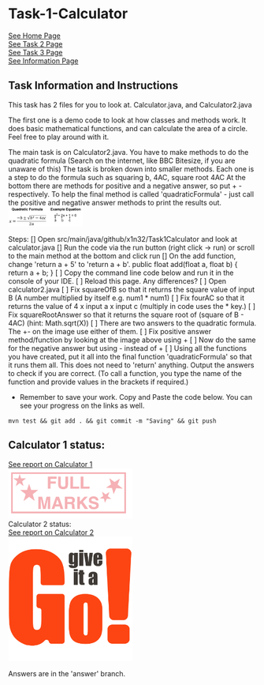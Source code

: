 # Task-1-Calculator
[See Home Page](README.md)<br/>
[See Task 2 Page](Task2.md)<br/>
[See Task 3 Page](Task3.md)<br/>
[See Information Page](Info.md)<br/>

## Task Information and Instructions
This task has 2 files for you to look at.
Calculator.java, and Calculator2.java

The first one is a demo code to look at how classes and methods work.
It does basic mathematical functions, and can calculate the area of a circle.
Feel free to play around with it.

The main task is on Calculator2.java.
You have to make methods to do the quadratic formula (Search on the internet, like BBC Bitesize, if you are unaware of this)
The task is broken down into smaller methods. Each one is a step to do the formula such as squaring b, 4AC, square root 4AC
At the bottom there are methods for positive and a negative answer, so put + - respectively.
To help the final method is called 'quadraticFormula' - just call the positive and negative answer methods to print the results out.
<img src="quadraticEquation.png" width="30%" height="30%"><br/>


Steps:
[] Open src/main/java/github/x1n32/Task1Calculator and look at calculator.java
[] Run the code via the run button (right click -> run) or scroll to the main method at the bottom and click run
[] On the add function, change 'return a + 5' to 'return a + b'.
public float add(float a, float b) {
		return a + b;
	}
[ ] Copy the command line code below and run it in the console of your IDE.
[ ] Reload this page. Any differences?
[ ] Open calculator2.java
[ ] Fix squareOfB so that it returns the square value of input B (A number multiplied by itself e.g. num1 * num1)
[ ] Fix fourAC so that it returns the value of 4 x input a x input c (multiply in code uses the * key.)
[ ] Fix squareRootAnswer so that it returns the square root of (square of B - 4AC) (hint: Math.sqrt(X))
[ ] There are two answers to the quadratic formula. The +- on the image use either of them. 
[ ] Fix positive answer method/function by looking at the image above using +
[ ] Now do the same for the negative answer but using - instead of +
[ ] Using all the functions you have created, put it all into the final function 'quadraticFormula' so that it runs them all. This does not need to 'return' anything. Output the answers to check if you are correct. (To call a function, you type the name of the function and provide values in the brackets if required.)


 - Remember to save your work. Copy and Paste the code below. You can see your progress on the links as well.
```shell 
mvn test && git add . && git commit -m "Saving" && git push
```

## Calculator 1 status:<br/>
[See report on Calculator 1](calculator1Report.md)<br/>
<img src="calculator1Status.jpg" width="50%" height="50%"><br/>
Calculator 2 status:<br/>
[See report on Calculator 2](calculator2Report.md)<br/>
<img src="calculator2Status.jpg" width="50%" height="50%"><br/>

Answers are in the 'answer' branch. 



